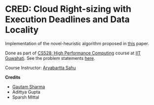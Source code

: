 # CRED: Cloud Right-sizing with Execution Deadlines and Data Locality

Implementation of the novel-heuristic algorithm proposed in [this](./cred.pdf) paper.

Done as part of [CS528: High Performance Computing](https://www.iitg.ac.in/cse/course-list.php?id=CS528) course at [IIT Guwahati](https://www.iitg.ac.in/). See the problem statements [here](./ps.pdf).

Course Instructor: [Aryabartta Sahu](https://www.iitg.ac.in/asahu/)

**Credits**
- [Gautam Sharma](https://g-s01.github.io/)
- Adittya Gupta
- Sparsh Mittal
